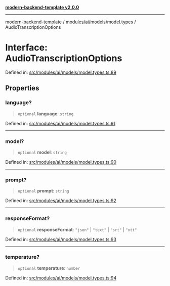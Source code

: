 [**modern-backend-template v2.0.0**](../../../../../README.md)

***

[modern-backend-template](../../../../../modules.md) / [modules/ai/models/model.types](../README.md) / AudioTranscriptionOptions

# Interface: AudioTranscriptionOptions

Defined in: [src/modules/ai/models/model.types.ts:89](https://github.com/maemreyo/saas-4cus-nodejs/blob/2a5b3f3aa11335dfa561e80e1feabb8e6084261e/src/modules/ai/models/model.types.ts#L89)

## Properties

### language?

> `optional` **language**: `string`

Defined in: [src/modules/ai/models/model.types.ts:91](https://github.com/maemreyo/saas-4cus-nodejs/blob/2a5b3f3aa11335dfa561e80e1feabb8e6084261e/src/modules/ai/models/model.types.ts#L91)

***

### model?

> `optional` **model**: `string`

Defined in: [src/modules/ai/models/model.types.ts:90](https://github.com/maemreyo/saas-4cus-nodejs/blob/2a5b3f3aa11335dfa561e80e1feabb8e6084261e/src/modules/ai/models/model.types.ts#L90)

***

### prompt?

> `optional` **prompt**: `string`

Defined in: [src/modules/ai/models/model.types.ts:92](https://github.com/maemreyo/saas-4cus-nodejs/blob/2a5b3f3aa11335dfa561e80e1feabb8e6084261e/src/modules/ai/models/model.types.ts#L92)

***

### responseFormat?

> `optional` **responseFormat**: `"json"` \| `"text"` \| `"srt"` \| `"vtt"`

Defined in: [src/modules/ai/models/model.types.ts:93](https://github.com/maemreyo/saas-4cus-nodejs/blob/2a5b3f3aa11335dfa561e80e1feabb8e6084261e/src/modules/ai/models/model.types.ts#L93)

***

### temperature?

> `optional` **temperature**: `number`

Defined in: [src/modules/ai/models/model.types.ts:94](https://github.com/maemreyo/saas-4cus-nodejs/blob/2a5b3f3aa11335dfa561e80e1feabb8e6084261e/src/modules/ai/models/model.types.ts#L94)
